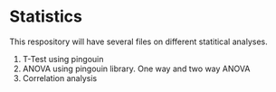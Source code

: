 # Statistics

This respository will have several files on different statitical analyses. 
1. T-Test using pingouin
2. ANOVA using pingouin library. One way and two way ANOVA
3. Correlation analysis
